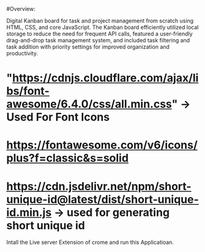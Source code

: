 #Overview:

Digital Kanban board for task and project management from scratch using HTML, CSS, and core JavaScript. The Kanban board efficiently utilized local storage to reduce the need for frequent API calls, featured a user-friendly drag-and-drop task management system, and included task filtering and task addition with priority settings for improved organization and productivity.


# "https://cdnjs.cloudflare.com/ajax/libs/font-awesome/6.4.0/css/all.min.css" -> Used For Font Icons

# https://fontawesome.com/v6/icons/plus?f=classic&s=solid

# https://cdn.jsdelivr.net/npm/short-unique-id@latest/dist/short-unique-id.min.js -> used for generating short unique id

Intall the Live server Extension of crome and run this Applicatioan.